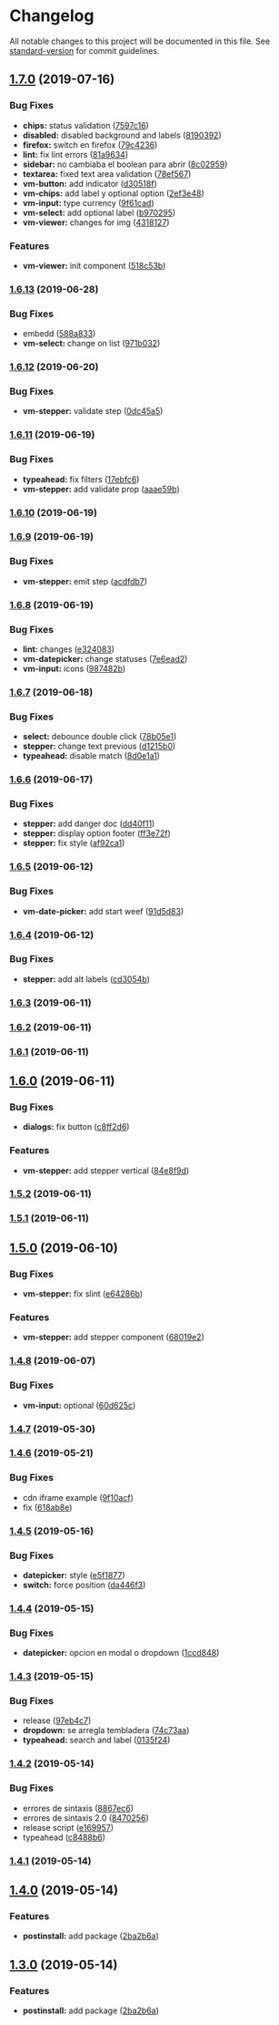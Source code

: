 # Changelog

All notable changes to this project will be documented in this file. See [standard-version](https://github.com/conventional-changelog/standard-version) for commit guidelines.

## [1.7.0](https://github.com/controlla/vuemerang/compare/v1.6.13...v1.7.0) (2019-07-16)


### Bug Fixes

* **chips:** status validation ([7597c16](https://github.com/controlla/vuemerang/commit/7597c16))
* **disabled:** disabled background and labels ([8190392](https://github.com/controlla/vuemerang/commit/8190392))
* **firefox:** switch en firefox ([79c4236](https://github.com/controlla/vuemerang/commit/79c4236))
* **lint:** fix lint errors ([81a9634](https://github.com/controlla/vuemerang/commit/81a9634))
* **sidebar:** no cambiaba el boolean para abrir ([8c02959](https://github.com/controlla/vuemerang/commit/8c02959))
* **textarea:** fixed text area validation ([78ef567](https://github.com/controlla/vuemerang/commit/78ef567))
* **vm-button:** add indicator ([d30518f](https://github.com/controlla/vuemerang/commit/d30518f))
* **vm-chips:** add label y optional option ([2ef3e48](https://github.com/controlla/vuemerang/commit/2ef3e48))
* **vm-input:** type currency ([9f61cad](https://github.com/controlla/vuemerang/commit/9f61cad))
* **vm-select:** add optional label ([b970295](https://github.com/controlla/vuemerang/commit/b970295))
* **vm-viewer:** changes for img ([4318127](https://github.com/controlla/vuemerang/commit/4318127))


### Features

* **vm-viewer:** init component ([518c53b](https://github.com/controlla/vuemerang/commit/518c53b))



### [1.6.13](https://github.com/controlla/vuemerang/compare/v1.6.12...v1.6.13) (2019-06-28)


### Bug Fixes

* embedd ([588a833](https://github.com/controlla/vuemerang/commit/588a833))
* **vm-select:** change on list ([971b032](https://github.com/controlla/vuemerang/commit/971b032))



### [1.6.12](https://github.com/controlla/vuemerang/compare/v1.6.11...v1.6.12) (2019-06-20)


### Bug Fixes

* **vm-stepper:** validate step ([0dc45a5](https://github.com/controlla/vuemerang/commit/0dc45a5))



### [1.6.11](https://github.com/controlla/vuemerang/compare/v1.6.10...v1.6.11) (2019-06-19)


### Bug Fixes

* **typeahead:** fix filters ([17ebfc6](https://github.com/controlla/vuemerang/commit/17ebfc6))
* **vm-stepper:** add validate prop ([aaae59b](https://github.com/controlla/vuemerang/commit/aaae59b))



### [1.6.10](https://github.com/controlla/vuemerang/compare/v1.6.9...v1.6.10) (2019-06-19)



### [1.6.9](https://github.com/controlla/vuemerang/compare/v1.6.8...v1.6.9) (2019-06-19)


### Bug Fixes

* **vm-stepper:** emit step ([acdfdb7](https://github.com/controlla/vuemerang/commit/acdfdb7))



### [1.6.8](https://github.com/controlla/vuemerang/compare/v1.6.7...v1.6.8) (2019-06-19)


### Bug Fixes

* **lint:** changes ([e324083](https://github.com/controlla/vuemerang/commit/e324083))
* **vm-datepicker:** change statuses ([7e6ead2](https://github.com/controlla/vuemerang/commit/7e6ead2))
* **vm-input:** icons ([987482b](https://github.com/controlla/vuemerang/commit/987482b))



### [1.6.7](https://github.com/controlla/vuemerang/compare/v1.6.6...v1.6.7) (2019-06-18)


### Bug Fixes

* **select:** debounce double click ([78b05e1](https://github.com/controlla/vuemerang/commit/78b05e1))
* **stepper:** change text previous ([d1215b0](https://github.com/controlla/vuemerang/commit/d1215b0))
* **typeahead:** disable match ([8d0e1a1](https://github.com/controlla/vuemerang/commit/8d0e1a1))



### [1.6.6](https://github.com/controlla/vuemerang/compare/v1.6.5...v1.6.6) (2019-06-17)


### Bug Fixes

* **stepper:** add danger doc ([dd40f11](https://github.com/controlla/vuemerang/commit/dd40f11))
* **stepper:** display option footer ([ff3e72f](https://github.com/controlla/vuemerang/commit/ff3e72f))
* **stepper:** fix style ([af92ca1](https://github.com/controlla/vuemerang/commit/af92ca1))



### [1.6.5](https://github.com/controlla/vuemerang/compare/v1.6.4...v1.6.5) (2019-06-12)


### Bug Fixes

* **vm-date-picker:** add start weef ([91d5d83](https://github.com/controlla/vuemerang/commit/91d5d83))



### [1.6.4](https://github.com/controlla/vuemerang/compare/v1.6.3...v1.6.4) (2019-06-12)


### Bug Fixes

* **stepper:** add alt labels ([cd3054b](https://github.com/controlla/vuemerang/commit/cd3054b))



### [1.6.3](https://github.com/controlla/vuemerang/compare/v1.6.2...v1.6.3) (2019-06-11)



### [1.6.2](https://github.com/controlla/vuemerang/compare/v1.6.1...v1.6.2) (2019-06-11)



### [1.6.1](https://github.com/controlla/vuemerang/compare/v1.6.0...v1.6.1) (2019-06-11)



## [1.6.0](https://github.com/controlla/vuemerang/compare/v1.5.2...v1.6.0) (2019-06-11)


### Bug Fixes

* **dialogs:** fix button ([c8ff2d6](https://github.com/controlla/vuemerang/commit/c8ff2d6))


### Features

* **vm-stepper:** add stepper vertical ([84e8f9d](https://github.com/controlla/vuemerang/commit/84e8f9d))



### [1.5.2](https://github.com/controlla/vuemerang/compare/v1.5.0...v1.5.2) (2019-06-11)



### [1.5.1](https://github.com/controlla/vuemerang/compare/v1.5.0...v1.5.1) (2019-06-11)



## [1.5.0](https://github.com/controlla/vuemerang/compare/v1.4.8...v1.5.0) (2019-06-10)


### Bug Fixes

* **vm-stepper:** fix slint ([e64286b](https://github.com/controlla/vuemerang/commit/e64286b))


### Features

* **vm-stepper:** add stepper component ([68019e2](https://github.com/controlla/vuemerang/commit/68019e2))



### [1.4.8](https://github.com/controlla/vuemerang/compare/v1.4.7...v1.4.8) (2019-06-07)


### Bug Fixes

* **vm-input:** optional ([60d625c](https://github.com/controlla/vuemerang/commit/60d625c))



### [1.4.7](https://github.com/controlla/vuemerang/compare/v1.4.6...v1.4.7) (2019-05-30)



### [1.4.6](https://github.com/controlla/vuemerang/compare/v1.4.5...v1.4.6) (2019-05-21)


### Bug Fixes

* cdn iframe example ([9f10acf](https://github.com/controlla/vuemerang/commit/9f10acf))
* fix ([618ab8e](https://github.com/controlla/vuemerang/commit/618ab8e))



### [1.4.5](https://github.com/controlla/vuemerang/compare/v1.4.4...v1.4.5) (2019-05-16)


### Bug Fixes

* **datepicker:** style ([e5f1877](https://github.com/controlla/vuemerang/commit/e5f1877))
* **switch:** force position ([da446f3](https://github.com/controlla/vuemerang/commit/da446f3))



### [1.4.4](https://github.com/controlla/vuemerang/compare/v1.4.3...v1.4.4) (2019-05-15)


### Bug Fixes

* **datepicker:** opcion en modal o dropdown ([1ccd848](https://github.com/controlla/vuemerang/commit/1ccd848))



### [1.4.3](https://github.com/controlla/vuemerang/compare/v1.4.2...v1.4.3) (2019-05-15)


### Bug Fixes

* release ([97eb4c7](https://github.com/controlla/vuemerang/commit/97eb4c7))
* **dropdown:** se arregla tembladera ([74c73aa](https://github.com/controlla/vuemerang/commit/74c73aa))
* **typeahead:** search and label ([0135f24](https://github.com/controlla/vuemerang/commit/0135f24))



### [1.4.2](https://github.com/controlla/vuemerang/compare/v1.4.1...v1.4.2) (2019-05-14)


### Bug Fixes

* errores de sintaxis ([8867ec6](https://github.com/controlla/vuemerang/commit/8867ec6))
* errores de sintaxis 2.0 ([8470256](https://github.com/controlla/vuemerang/commit/8470256))
* release script ([e169957](https://github.com/controlla/vuemerang/commit/e169957))
* typeahead ([c8488b6](https://github.com/controlla/vuemerang/commit/c8488b6))



### [1.4.1](https://github.com/controlla/vuemerang/compare/v1.4.0...v1.4.1) (2019-05-14)



## [1.4.0](https://github.com/controlla/vuemerang/compare/v1.2.27...v1.4.0) (2019-05-14)


### Features

* **postinstall:** add package ([2ba2b6a](https://github.com/controlla/vuemerang/commit/2ba2b6a))



## [1.3.0](https://github.com/controlla/vuemerang/compare/v1.2.27...v1.3.0) (2019-05-14)


### Features

* **postinstall:** add package ([2ba2b6a](https://github.com/controlla/vuemerang/commit/2ba2b6a))
